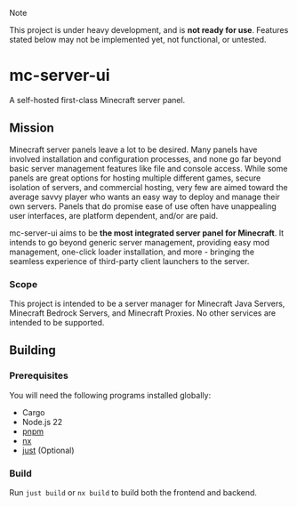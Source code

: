 > [!NOTE]  
> This project is under heavy development, and is **not ready for use**.
> Features stated below may not be implemented yet, not functional, or untested.

# mc-server-ui

A self-hosted first-class Minecraft server panel.

## Mission

Minecraft server panels leave a lot to be desired. Many panels have involved
installation and configuration processes, and none go far beyond basic server
management features like file and console access. While some panels are great
options for hosting multiple different games, secure isolation of servers, and
commercial hosting, very few are aimed toward the average savvy player who wants
an easy way to deploy and manage their own servers. Panels that do promise ease
of use often have unappealing user interfaces, are platform dependent, and/or
are paid.

mc-server-ui aims to be **the most integrated server panel for Minecraft**. It
intends to go beyond generic server management, providing easy mod management,
one-click loader installation, and more - bringing the seamless experience of
third-party client launchers to the server.

### Scope

This project is intended to be a server manager for Minecraft Java Servers,
Minecraft Bedrock Servers, and Minecraft Proxies. No other services are intended
to be supported.

## Building

### Prerequisites

You will need the following programs installed globally:

- Cargo
- Node.js 22
- [pnpm](https://pnpm.io/)
- [nx](https://www.npmjs.com/package/nx)
- [just](https://just.systems/) (Optional)

### Build

Run `just build` or `nx build` to build both the frontend and backend.
